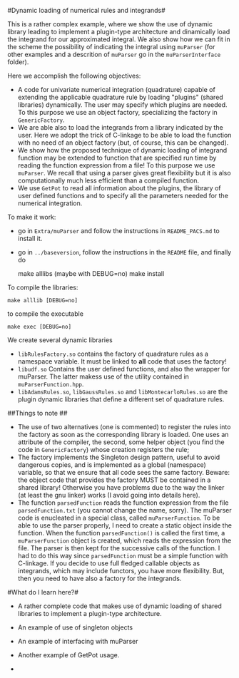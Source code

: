 #Dynamic loading of numerical rules and integrands#


This is a rather complex example, where we show the use of dynamic library leading to implement a plugin-type architecture and
dinamically load the integrand for our approximated integral. We also show how we can fit in the scheme the possibility of indicating the integral using `muParser` (for other examples and a descrition of `muParser` go in the `muParserInterface` folder).

Here we accomplish the following objectives:
- A code for univariate numerical integration (quadrature) capable of extending the applicable quadrature rule by loading "plugins" (shared libraries) dynamically. The user may specify which plugins are needed. To this purpose we use an object factory, specializing the factory in `GenericFactory`.
- We are able also to load the integrands from a library indicated by the user. Here we adopt the trick of C-linkage to be able to load the function with no need of an object factory (but, of course, this can be changed).
- We show how the proposed technique of dynamic loading of integrand function may be extended to function that are specified run time by reading the function expression from a file! To this purpose we use `muParser`. We recall that using a parser gives great flexibility but it is also computationally much less efficient than a compiled function.
- We use `GetPot` to read all information about the plugins, the library of user defined functions and to specify all the parameters
needed for the numerical integration.

To make it work:

* go in `Extra/muParser` and follow the instructions in `README_PACS.md` to install it.

* go in `../baseversion`, follow the instructions in the `README` file, and finally do

    make alllibs (maybe with DEBUG=no)
    make install

To compile the libraries:

    make alllib [DEBUG=no]

to compile the executable

    make exec [DEBUG=no]

We create several dynamic libraries

- `libRulesFactory.so` contains the factory of quadrature rules as a namespace variable. It must be linked to **all** code that uses the factory!
- `libudf.so` Contains the user defined functions, and also the wrapper for muParser. The latter makess use of the utility contained in `muParserFunction.hpp`.
- `libAdamsRules.so`, `libGaussRules.so` and `libMontecarloRules.so` are the plugin dynamic libraries that define a different set of quadrature rules.


##Things to note ##
- The use of two alternatives (one is commented) to register the rules into the factory as soon as the corresponding library is loaded. One uses an attribute of the compiler, the second, some helper object (you find the code in `GenericFactory`) whose creation registers the rule;
- The factory implements the Singleton design pattern, useful to avoid dangerous copies, and is implemented as a global (namespace) variable, so that we ensure that all code sees the same factory. Beware: the object code that provides the factory MUST be contained in a shared library! Otherwise you have problems due to the way the linker (at least the gnu linker) works (I avoid going into details here).
- The function `parsedFunction` reads the function expression from the file `parsedFunction.txt` (you cannot change the name, sorry). The muParser code is enucleated in a special class, called `muParserFunction`. To be able to use the parser properly, I need to create a static object inside the function. When the function `parsedFunction()` is called the first time, a `muParserFunction` object is created, which reads the expression from the file. The parser is then kept for the successive calls of the function. I had to do this way since `parsedFunction` must be a simple function with C-linkage. If you decide to use full fledged callable objects as integrands, which may include functors, you have more flexibility. But, then you need to have also a factory for the integrands.

#What do I learn here?#
- A rather complete code that makes use of dynamic loading of shared libraries to implement a plugin-type architecture.
- An example of use of singleton objects
- An example of interfacing with muParser
- Another example of GetPot usage.




 
- 




